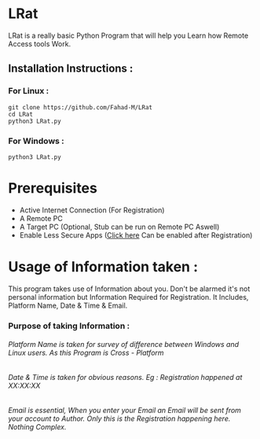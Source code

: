 # LRat

LRat is a really basic Python Program that will help you Learn how Remote Access tools Work.

## Installation Instructions : 
### For Linux : 
```
git clone https://github.com/Fahad-M/LRat
cd LRat
python3 LRat.py
```
### For Windows : 
```
python3 LRat.py
```

# Prerequisites
- Active Internet Connection (For Registration)
- A Remote PC
- A Target PC (Optional, Stub can be run on Remote PC Aswell)
- Enable Less Secure Apps ([Click here](https://myaccount.google.com/lesssecureapps) Can be enabled after Registration)

# Usage of Information taken : 
This program takes use of Information about you.
Don't be alarmed it's not personal information but Information Required for Registration.
It Includes, Platform Name, Date & Time & Email.

### Purpose of taking Information : 
###### Platform Name is taken for survey of difference between Windows and Linux users. As this Program is Cross - Platform
###### Date & Time is taken for obvious reasons. Eg : Registration happened at XX:XX:XX
###### Email is essential, When you enter your Email an Email will be sent from your account to Author. Only this is the Registration happening here. Nothing Complex.
